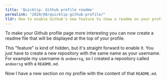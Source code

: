 ```yaml
---
title: 'Quicktip: Github profile readme'
permalink: "2020/08/quicktip-github-profile/"
tldr: How to enable Github's new feature to show a readme on your profile.
---
```

To make your Github profile page more interesting you can now create a readme file that will be displayed at the top of your profile.

This "feature" is kind of hidden, but it's straight forward to enable it. You just have to create a new repository with the same name
as your username. For example my username is `andeersg`, so I created a repository called `andeersg` with a `README.md`.

Now I have a new section on my profile with the content of that `README.md`.